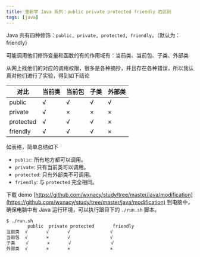 ```yaml
---
title: 重新学 Java 系列：public private protected friendly 的区别
tags: [java]
---
```


Java 共有四种修饰：`public, private, protected, friendly`，（默认为：friendly）
<!-- more --><!-- toc -->

可能调用他们修饰变量和函数的有的作用域有：当前类、当前包、子类、外部类

从网上找他们的对应的调用权限，很多是各种摘抄，并且存在各种错误，所以我认真对他们进行了实验，得到如下结论


| 对比      | 当前类 | 当前包 | 子类 | 外部类 |
| --------- | ------ | ------ | ---- | ------ |
| public    | √      | √      | √    | √      |
| private   | √      | ×      | ×    | ×      |
| protected | √      | √      | √    | ×      |
| friendly  | √      | √      | √    | ×      |

如表格，简单总结如下

- `public`: 所有地方都可以调用。
- `private`: 只有当前类可以调用。
- `protected`: 只有外部类不可调用。
- `friendly`: 与 `protected` 完全相同。

下载 demo [https://github.com/wxnacy/study/tree/master/java/modification](https://github.com/wxnacy/study/tree/master/java/modification) 到电脑中，确保电脑中有 Java 运行环境，可以执行跟目下的 `./run.sh` 脚本。

```bash
$ ./run.sh
        public  private protected       friendly
当前类  √       √       √               √
当前包  √       ×       √               √
子类    √       ×       √               √
外部类  √       ×       ×               ×
```
